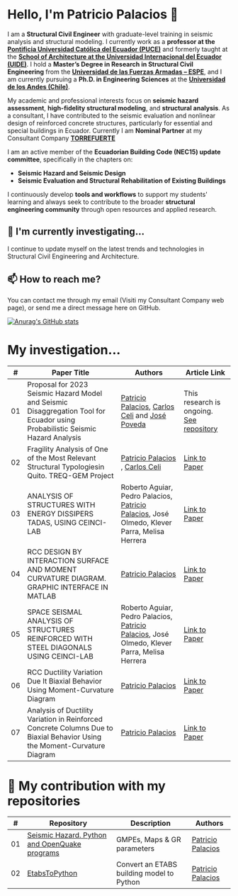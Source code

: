 # Hello, I'm Patricio Palacios 👋


I am a **Structural Civil Engineer** with graduate-level training in seismic analysis and structural modeling. I currently work as a **professor at the [Pontificia Universidad Católica del Ecuador (PUCE)](https://www.puce.edu.ec/)** and formerly taught at the [**School of Architecture at the Universidad Internacional del Ecuador (UIDE)**](https://www.uide.edu.ec/). I hold a **Master’s Degree in Research in Structural Civil Engineering** from the [**Universidad de las Fuerzas Armadas – ESPE**](https://www.espe.edu.ec/), and I am currently pursuing a **Ph.D. in Engineering Sciences** at the [**Universidad de los Andes (Chile)**](https://www.uandes.cl/).

My academic and professional interests focus on **seismic hazard assessment**, **high-fidelity structural modeling**, and **structural analysis**. As a consultant, I have contributed to the seismic evaluation and nonlinear design of reinforced concrete structures, particularly for essential and special buildings in Ecuador. Currently I am **Nominal Partner** at my Consultant Company [**TORREFUERTE**](https://www.torrefuerte.ec/)

I am an active member of the **Ecuadorian Building Code (NEC15) update committee**, specifically in the chapters on:

- **Seismic Hazard and Seismic Design**
- **Seismic Evaluation and Structural Rehabilitation of Existing Buildings**

I continuously develop **tools and workflows** to support my students' learning and always seek to contribute to the broader **structural engineering community** through open resources and applied research.


## 🌱 I'm currently investigating...

I continue to update myself on the latest trends and technologies in Structural Civil Engineering and Architecture.

## 📫 How to reach me?

You can contact me through my email (Visiti my Consultant Company web page), or send me a direct message here on GitHub.



[![
Anurag's GitHub stats](https://github-readme-stats.vercel.app/api?username=ppalacios92)](https://github.com/anuraghazra/github-readme-stats)


# My investigation...

| # | Paper Title      | Authors                | Article Link                                               |
|--------------|------------------|------------------------|------------------------------------------------------------|
| 01          | Proposal for 2023 Seismic Hazard Model and Seismic Disaggregation Tool for Ecuador using Probabilistic Seismic Hazard Analysis  | [Patricio Palacios](https://github.com/ppalacios92), [Carlos Celi](https://github.com/Normando1945) and [José Poveda](https://github.com/JosePovedaHinojosa)                   | This research is ongoing. [See repository](https://github.com/ppalacios92/SeismicHazard2023_poe0.1_50y)      |
| 02            | Fragility Analysis of One of the Most Relevant Structural Typologiesin Quito. TREQ-GEM Project    | [Patricio Palacios](https://github.com/ppalacios92) , [Carlos Celi](https://github.com/Normando1945)    | [Link to Paper](https://doi.org/10.33333/rp.vol51n2.01)               |
| 03            | ANALYSIS OF STRUCTURES WITH ENERGY DISSIPERS TADAS, USING CEINCI-LAB    | Roberto Aguiar, Pedro Palacios, [Patricio Palacios](https://github.com/ppalacios92), José Olmedo, Klever Parra, Melisa Herrera     | [Link to Paper](https://journal.espe.edu.ec/ojs/index.php/riie/article/view/1574)                |
| 04            | RCC DESIGN BY INTERACTION SURFACE AND MOMENT CURVATURE DIAGRAM. GRAPHIC INTERFACE IN MATLAB    | [Patricio Palacios](https://github.com/ppalacios92)     | [Link to Paper](https://journal.espe.edu.ec/ojs/index.php/riie/article/view/1620)      |
| 05          | SPACE SEISMAL ANALYSIS OF STRUCTURES REINFORCED WITH STEEL DIAGONALS USING CEINCI-LAB             | Roberto Aguiar, Pedro Palacios, [Patricio Palacios](https://github.com/ppalacios92), José Olmedo, Klever Parra, Melisa Herrera       | [Link to Paper](https://journal.espe.edu.ec/ojs/index.php/riie/article/view/1572)      |
| 06          | RCC Ductility Variation Due It Biaxial Behavior Using Moment-Curvature Diagram            | [Patricio Palacios](https://github.com/ppalacios92)      | [Link to Paper](https://www.researchgate.net/publication/319111715_RCC_Ductility_Variation_Due_It_Biaxial_Behavior_Using_Moment-Curvature_Diagram)      |
| 07          | Analysis of Ductility Variation in Reinforced Concrete Columns Due to Biaxial Behavior Using the Moment-Curvature Diagram           | [Patricio Palacios](https://github.com/ppalacios92)      | [Link to Paper](https://bibdigital.epn.edu.ec/handle/15000/17517)      |

# 🚀 My contribution with my repositories

| #   | Repository                                                                 | Description                                  | Authors                                                  |
|-----|-----------------------------------------------------------------------------|----------------------------------------------|----------------------------------------------------------|
| 01  | [Seismic Hazard. Python and OpenQuake programs](https://github.com/ppalacios92/SeismicHazardAnalysis) | GMPEs, Maps & GR parameters                   | [Patricio Palacios](https://github.com/ppalacios92)     |
| 02  | [EtabsToPython](https://github.com/ppalacios92/EtabsToPython)              | Convert an ETABS building model to Python     | [Patricio Palacios](https://github.com/ppalacios92)     |

